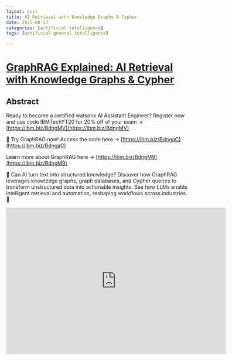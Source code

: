 ```yaml
---
layout: post
title: AI Retrieval with Knowledge Graphs & Cypher
date: 2025-08-27
categories: [artificial intelligence]
tags: [artificial general intelligence]

---
```


# [GraphRAG Explained: AI Retrieval with Knowledge Graphs & Cypher](https://www.youtube.com/watch?v=Za7aG-ooGLQ)

## Abstract

Ready to become a certified watsonx AI Assistant Engineer? Register now and use code IBMTechYT20 for 20% off of your exam → [https://ibm.biz/BdngMV](https://ibm.biz/BdngMV)

🚀 Try GraphRAG now! Access the code here → [https://ibm.biz/BdngaC](https://ibm.biz/BdngaC)

Learn more about GraphRAG here → [https://ibm.biz/BdngM9](https://ibm.biz/BdngM9)

🤖 Can AI turn text into structured knowledge? Discover how GraphRAG leverages knowledge graphs, graph databases, and Cypher queries to transform unstructured data into actionable insights. See how LLMs enable intelligent retrieval and automation, reshaping workflows across industries. 🚀

<iframe width="600" height="400" src="https://www.youtube.com/embed/Za7aG-ooGLQ?si=os-FRNKcMyUcMLdz" title="YouTube video player" frameborder="0" allow="accelerometer; autoplay; clipboard-write; encrypted-media; gyroscope; picture-in-picture; web-share" referrerpolicy="strict-origin-when-cross-origin" allowfullscreen></iframe>